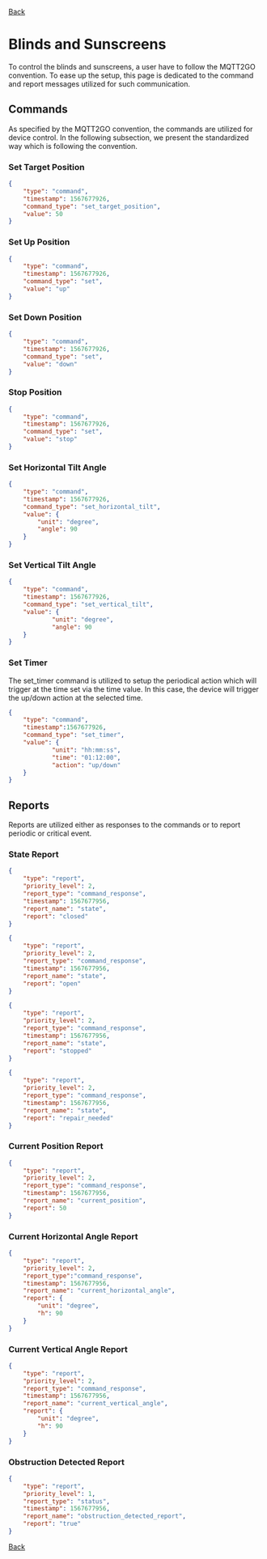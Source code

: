 [Back](../mqtt2go-objects.md)

# Blinds and Sunscreens
To control the blinds and sunscreens, a user have to follow the MQTT2GO convention. To ease up the setup, this page is dedicated to the command and report messages utilized for such communication.

## <a name="commands"></a>Commands
As specified by the MQTT2GO convention, the commands are utilized for device control. In the following subsection, we present the standardized way which is following the convention.

### Set Target Position
```json
{
	"type": "command",
	"timestamp": 1567677926,
	"command_type": "set_target_position",
	"value": 50
}
```

### Set Up Position
```json
{
	"type": "command",
	"timestamp": 1567677926,
	"command_type": "set",
	"value": "up"
}
```

### Set Down Position
```json
{
	"type": "command",
	"timestamp": 1567677926,
	"command_type": "set",
	"value": "down"
}
```

### Stop Position
```json
{
	"type": "command",
	"timestamp": 1567677926,
	"command_type": "set",
	"value": "stop"
}
```

### Set Horizontal Tilt Angle
```json
{
    "type": "command",
    "timestamp": 1567677926,
    "command_type": "set_horizontal_tilt",
    "value": {
        "unit": "degree",
        "angle": 90
    }
}
```

### Set Vertical Tilt Angle
```json
{
    "type": "command",
    "timestamp": 1567677926,
    "command_type": "set_vertical_tilt",
    "value": {
            "unit": "degree",
            "angle": 90
    }
}
```
### Set Timer
The set_timer command is utilized to setup the periodical action which will trigger at the time set via the time value. In this case, the device will trigger the up/down action at the selected time.

```json
{
	"type": "command",
	"timestamp":1567677926,
	"command_type": "set_timer",
	"value": {
            "unit": "hh:mm:ss",
            "time": "01:12:00",
            "action": "up/down"
    }
}
```

## <a name="reports"></a>Reports
Reports are utilized either as responses to the commands or to report periodic or critical event.

### State Report
```json
{
	"type": "report",
	"priority_level": 2,
	"report_type": "command_response",
	"timestamp": 1567677956,
	"report_name": "state",
	"report": "closed"
}
```

```json
{
	"type": "report",
	"priority_level": 2,
	"report_type": "command_response",
	"timestamp": 1567677956,
	"report_name": "state",
	"report": "open"
}
```

```json
{
	"type": "report",
	"priority_level": 2,
	"report_type": "command_response",
	"timestamp": 1567677956,
	"report_name": "state",
	"report": "stopped"
}
```

```json
{
	"type": "report",
	"priority_level": 2,
	"report_type": "command_response",
	"timestamp": 1567677956,
	"report_name": "state",
	"report": "repair_needed"
}
```

### Current Position Report

```json
{
	"type": "report",
	"priority_level": 2,
	"report_type": "command_response",
	"timestamp": 1567677956,
	"report_name": "current_position",
	"report": 50
}
```

### Current Horizontal Angle Report

```json
{
    "type": "report",
    "priority_level": 2,
    "report_type":"command_response",
    "timestamp": 1567677956,
    "report_name": "current_horizontal_angle",
    "report": {
        "unit": "degree",
        "h": 90
    }
}
```

### Current Vertical Angle Report

```json
{
    "type": "report",
    "priority_level": 2,
    "report_type": "command_response",
    "timestamp": 1567677956,
    "report_name": "current_vertical_angle",
    "report": {
        "unit": "degree",
        "h": 90
    }
}
```

### Obstruction Detected Report

```json
{
	"type": "report",
	"priority_level": 1,
	"report_type": "status",
	"timestamp": 1567677956,
	"report_name": "obstruction_detected_report",
	"report": "true"
}
```
[Back](../mqtt2go-objects.md)
